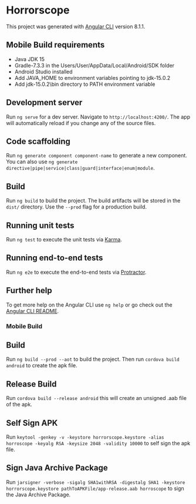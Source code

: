 # Horrorscope

This project was generated with [Angular CLI](https://github.com/angular/angular-cli) version 8.1.1.

## Mobile Build requirements

- Java JDK 15
- Gradle-7.3.3 in the Users/User/AppData/Local/Android/SDK folder
- Android Studio installed
- Add JAVA_HOME to environment variables pointing to jdk-15.0.2
- Add jdk-15.0.2\bin directory to PATH environment variable

## Development server

Run `ng serve` for a dev server. Navigate to `http://localhost:4200/`. The app will automatically reload if you change any of the source files.

## Code scaffolding

Run `ng generate component component-name` to generate a new component. You can also use `ng generate directive|pipe|service|class|guard|interface|enum|module`.

## Build

Run `ng build` to build the project. The build artifacts will be stored in the `dist/` directory. Use the `--prod` flag for a production build.

## Running unit tests

Run `ng test` to execute the unit tests via [Karma](https://karma-runner.github.io).

## Running end-to-end tests

Run `ng e2e` to execute the end-to-end tests via [Protractor](http://www.protractortest.org/).

## Further help

To get more help on the Angular CLI use `ng help` or go check out the [Angular CLI README](https://github.com/angular/angular-cli/blob/master/README.md).

### Mobile Build

## Build

Run `ng build --prod --aot` to build the project. Then run `cordova build android` to create the apk file.

## Release Build

Run `cordova build --release android` this will create an unsigned .aab file of the apk.

## Self Sign APK

Run `keytool -genkey -v -keystore horrorscope.keystore -alias horroscope -keyalg RSA -keysize 2048 -validity 10000` to self sign the apk file.

## Sign Java Archive Package

Run `jarsigner -verbose -sigalg SHA1withRSA -digestalg SHA1 -keystore horrorscope.keystore pathToAPKFile/app-release.aab horroscope` to sign the Java Archive Package.
